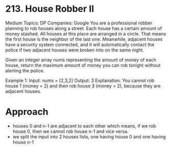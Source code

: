 # 213. House Robber II
Medium
Topics: DP
Companies: Google
You are a professional robber planning to rob houses along a street. Each house has a certain amount of money stashed. All houses at this place are arranged in a circle. That means the first house is the neighbor of the last one. Meanwhile, adjacent houses have a security system connected, and it will automatically contact the police if two adjacent houses were broken into on the same night.

Given an integer array nums representing the amount of money of each house, return the maximum amount of money you can rob tonight without alerting the police.

Example 1:
Input: nums = [2,3,2]
Output: 3
Explanation: You cannot rob house 1 (money = 2) and then rob house 3 (money = 2), because they are adjacent houses.

# Approach
- houses 0 and n-1 are adjacent to each other which means, if we rob house 0, then we cannot rob house n-1 and vice versa. 
- we split the input into 2 houses lists, one having house 0 and one having house n-1